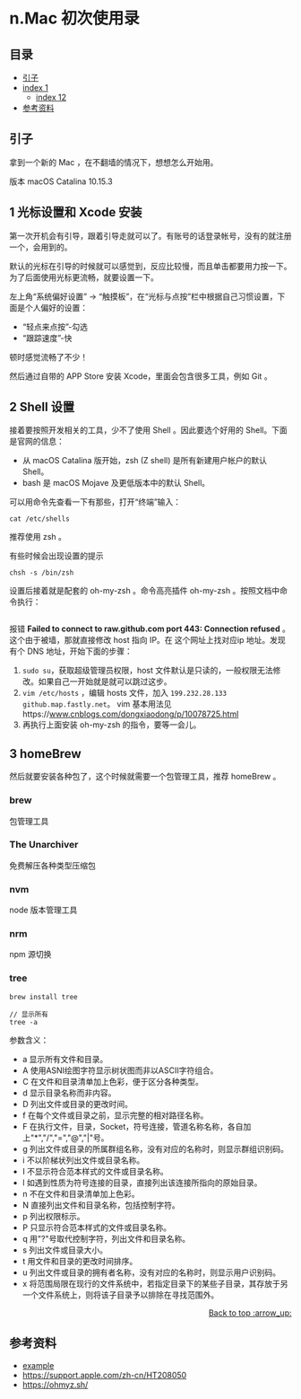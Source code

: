# n.Mac 初次使用录
## <a name="index"></a> 目录
- [引子](#reason)
- [index 1](#index1)
  - [index 12](#index12)
- [参考资料](#reference)


## <a name="reason"></a> 引子
拿到一个新的 Mac ，在不翻墙的情况下，想想怎么开始用。

版本 macOS Catalina 10.15.3

## 1 光标设置和 Xcode 安装
第一次开机会有引导，跟着引导走就可以了。有账号的话登录帐号，没有的就注册一个，会用到的。

默认的光标在引导的时候就可以感觉到，反应比较慢，而且单击都要用力按一下。为了后面使用光标更流畅，就要设置一下。

左上角“系统偏好设置” -> “触摸板”，在“光标与点按”栏中根据自己习惯设置，下面是个人偏好的设置：
- “轻点来点按”-勾选
- “跟踪速度”-快

顿时感觉流畅了不少！

然后通过自带的 APP Store 安装 Xcode，里面会包含很多工具，例如 Git 。

## 2 Shell 设置
接着要按照开发相关的工具，少不了使用 Shell 。因此要选个好用的 Shell。下面是官网的信息：
- 从 macOS Catalina 版开始，zsh (Z shell) 是所有新建用户帐户的默认 Shell。
- bash 是 macOS Mojave 及更低版本中的默认 Shell。

可以用命令先查看一下有那些，打开“终端”输入：
```shell
cat /etc/shells
```
推荐使用 zsh 。

有些时候会出现设置的提示
```
chsh -s /bin/zsh
```
设置后接着就是配套的 oh-my-zsh 。命令高亮插件 oh-my-zsh 。按照文档中命令执行：
```

```
报错 **Failed to connect to raw.github.com port 443: Connection refused** 。这个由于被墙，那就直接修改 host 指向 IP。在 这个网址上找对应ip 地址。发现有个 DNS 地址，开始下面的步骤：
1. `sudo su`，获取超级管理员权限，host 文件默认是只读的，一般权限无法修改。如果自己一开始就是就可以跳过这步。
2. `vim /etc/hosts` ，编辑 hosts 文件，加入 `199.232.28.133 github.map.fastly.net`。 vim 基本用法见https://www.cnblogs.com/dongxiaodong/p/10078725.html
3. 再执行上面安装 oh-my-zsh 的指令，要等一会儿。


## 3 homeBrew
然后就要安装各种包了，这个时候就需要一个包管理工具，推荐 homeBrew 。

### brew
包管理工具

### The Unarchiver
免费解压各种类型压缩包

### nvm
node 版本管理工具

### nrm
npm 源切换

### tree
```
brew install tree

// 显示所有
tree -a
```
参数含义：

- a 显示所有文件和目录。
- A 使用ASNI绘图字符显示树状图而非以ASCII字符组合。
- C 在文件和目录清单加上色彩，便于区分各种类型。
- d 显示目录名称而非内容。
- D 列出文件或目录的更改时间。
- f 在每个文件或目录之前，显示完整的相对路径名称。
- F 在执行文件，目录，Socket，符号连接，管道名称名称，各自加上"*","/","=","@","|"号。
- g 列出文件或目录的所属群组名称，没有对应的名称时，则显示群组识别码。
- i 不以阶梯状列出文件或目录名称。
- I 不显示符合范本样式的文件或目录名称。
- l 如遇到性质为符号连接的目录，直接列出该连接所指向的原始目录。
- n 不在文件和目录清单加上色彩。
- N 直接列出文件和目录名称，包括控制字符。
- p 列出权限标示。
- P 只显示符合范本样式的文件或目录名称。
- q 用"?"号取代控制字符，列出文件和目录名称。
- s 列出文件或目录大小。
- t 用文件和目录的更改时间排序。
- u 列出文件或目录的拥有者名称，没有对应的名称时，则显示用户识别码。
- x 将范围局限在现行的文件系统中，若指定目录下的某些子目录，其存放于另一个文件系统上，则将该子目录予以排除在寻找范围外。



<div align="right"><a href="#index">Back to top :arrow_up:</a></div>




## <a name="reference"></a> 参考资料
- [example][url-base]
- https://support.apple.com/zh-cn/HT208050
- https://ohmyz.sh/


[url-base]:https://xxholic.github.io/segment/images